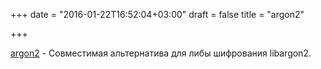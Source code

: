 +++
date = "2016-01-22T16:52:04+03:00"
draft = false
title = "argon2"

+++

<p><a href="https://github.com/pzduniak/argon2">argon2</a>&nbsp;- Совместимая альтернатива для либы шифрования&nbsp;libargon2.</p>

